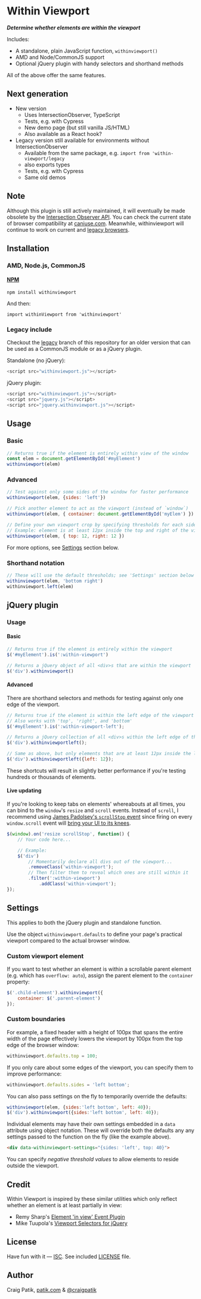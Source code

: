 # Within Viewport

***Determine whether elements are within the viewport***

Includes:

- A standalone, plain JavaScript function, `withinviewport()`
- AMD and Node/CommonJS support
- Optional jQuery plugin with handy selectors and shorthand methods

All of the above offer the same features.

## Next generation

- New version
  - Uses IntersectionObserver, TypeScript
  - Tests, e.g. with Cypress
  - New demo page (but still vanilla JS/HTML)
  - Also available as a React hook?
- Legacy version still available for environments without IntersectionObserver
  - Available from the same package, e.g. `import from 'within-viewport/legacy`
  - also exports types
  - Tests, e.g. with Cypress
  - Same old demos

## Note

Although this plugin is still actively maintained, it will eventually be made obsolete by the [Intersection Observer API](https://developer.mozilla.org/en-US/docs/Web/API/Intersection_Observer_API). You can check the current state of browser compatibility at [caniuse.com](https://caniuse.com/#feat=intersectionobserver). Meanwhile, withinviewport will continue to work on current and [legacy browsers](#browser-support).

## Installation

### AMD, Node.js, CommonJS

#### [NPM](https://www.npmjs.com/package/withinviewport)

`npm install withinviewport`

And then:

`import withinViewport from 'withinviewport'`

### Legacy include

Checkout the [legacy](https://github.com/patik/within-viewport/tree/legacy) branch of this repository for an older version that can be used as a CommonJS module or as a jQuery plugin.

Standalone (no jQuery):

```js
<script src="withinviewport.js"></script>
```

jQuery plugin:

```js
<script src="withinviewport.js"></script>
<script src="jquery.js"></script>
<script src="jquery.withinviewport.js"></script>
```

## Usage

### Basic

```js
// Returns true if the element is entirely within view of the window
const elem = document.getElementById('#myElement')
withinviewport(elem)
```

### Advanced

```js
// Test against only some sides of the window for faster performance
withinviewport(elem, {sides: 'left'})
```

```js
// Pick another element to act as the viewport (instead of `window`)
withinviewport(elem, { container: document.getElementById('myElem') })
```

```js
// Define your own viewport crop by specifying thresholds for each side
// Example: element is at least 12px inside the top and right of the viewport
withinviewport(elem, { top: 12, right: 12 })
```

For more options, see [Settings](#settings) section below.

### Shorthand notation

```js
// These will use the default thresholds; see 'Settings' section below
withinviewport(elem, 'bottom right')
withinviewport.left(elem)
```

## jQuery plugin

### Usage

#### Basic

```js
// Returns true if the element is entirely within the viewport
$('#myElement').is(':within-viewport')
```

```js
// Returns a jQuery object of all <div>s that are within the viewport
$('div').withinviewport()
```

#### Advanced

There are shorthand selectors and methods for testing against only one edge of the viewport.

```js
// Returns true if the element is within the left edge of the viewport
// Also works with 'top', 'right', and 'bottom'
$('#myElement').is(':within-viewport-left');
```

```js
// Returns a jQuery collection of all <div>s within the left edge of the viewport
$('div').withinviewportleft();
```

```js
// Same as above, but only elements that are at least 12px inside the left edge
$('div').withinviewportleft({left: 12});
```

These shortcuts will result in slightly better performance if you're testing hundreds or thousands of elements.

#### Live updating

If you're looking to keep tabs on elements' whereabouts at all times, you can bind to the `window`'s `resize` and `scroll` events. Instead of `scroll`, I recommend using [James Padolsey's `scrollStop` event](http://james.padolsey.com/javascript/special-scroll-events-for-jquery/) since firing on every `window.scroll` event will [bring your UI to its knees](http://ejohn.org/blog/learning-from-twitter/).

```js
$(window).on('resize scrollStop', function() {
    // Your code here...

    // Example:
    $('div')
        // Momentarily declare all divs out of the viewport...
        .removeClass('within-viewport');
        // Then filter them to reveal which ones are still within it
        .filter(':within-viewport')
            .addClass('within-viewport');
});
```

## Settings

This applies to both the jQuery plugin and standalone function.

Use the object `withinviewport.defaults` to define your page's practical viewport compared to the actual browser window.

### Custom viewport element

If you want to test whether an element is within a scrollable parent element (e.g. which has `overflow: auto`), assign the parent element to the `container` property:

```js
$('.child-element').withinviewport({
    container: $('.parent-element')
});
```

### Custom boundaries

For example, a fixed header with a height of 100px that spans the entire width of the page effectively lowers the viewport by 100px from the top edge of the browser window:

```js
withinviewport.defaults.top = 100;
```

If you only care about some edges of the viewport, you can specify them to improve performance:

```js
withinviewport.defaults.sides = 'left bottom';
```

You can also pass settings on the fly to temporarily override the defaults:

```js
withinviewport(elem, {sides:'left bottom', left: 40});
$('div').withinviewport({sides:'left bottom', left: 40});
```

Individual elements may have their own settings embedded in a `data` attribute using object notation. These will override both the defaults any any settings passed to the function on the fly (like the example above).

```html
<div data-withinviewport-settings="{sides: 'left', top: 40}">
```

You can specify *negative threshold values* to allow elements to reside outside the viewport.


## Credit

Within Viewport is inspired by these similar utilities which only reflect whether an element is at least partially in view:

* Remy Sharp's [Element 'in view' Event Plugin](http://remysharp.com/2009/01/26/element-in-view-event-plugin/)
* Mike Tuupola's [Viewport Selectors for jQuery](http://www.appelsiini.net/projects/viewport)

## License

Have fun with it &mdash; [ISC](http://choosealicense.com/licenses/isc/). See included [LICENSE](LICENSE) file.

## Author

Craig Patik, [patik.com](http://patik.com/) &amp; [@craigpatik](https://twitter.com/craigpatik)
